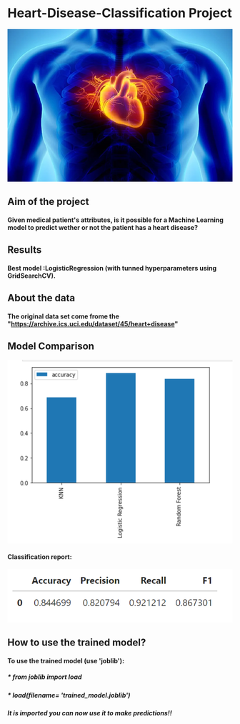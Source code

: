 # Heart-Disease-Classification Project
<img src="image.webp" />

## Aim of the project
#### Given medical patient's attributes, is it possible for a Machine Learning model to predict wether or not the patient has a heart disease?

## Results
#### Best model :LogisticRegression (with tunned hyperparameters using GridSearchCV).

## About the data
#### The original data set come frome the "https://archive.ics.uci.edu/dataset/45/heart+disease"

## Model Comparison
<img src= "Images/comparison.png"  width="600"/>

#### Classification report:
<img src= "Images/report.png"/>

## How to use the trained model?
#### To use the trained model (use 'joblib'):
##### * from joblib import load
##### * load(filename= 'trained_model.joblib')
##### It is imported you can now use it to make predictions!!
